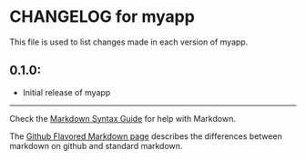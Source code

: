 # CHANGELOG for myapp

This file is used to list changes made in each version of myapp.

## 0.1.0:

* Initial release of myapp

- - - 
Check the [Markdown Syntax Guide](http://daringfireball.net/projects/markdown/syntax) for help with Markdown.

The [Github Flavored Markdown page](http://github.github.com/github-flavored-markdown/) describes the differences between markdown on github and standard markdown.
